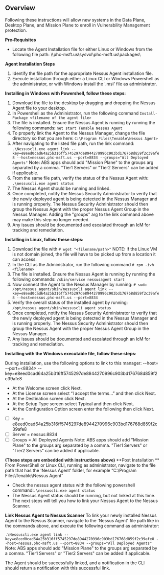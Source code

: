 ## **Overview**
Following these instructions will allow new systems in the Data Plane, Desktop Plane, and Mission Plane to enroll in Vulnerability Management protection.

**Pre-Requisites**
- Locate the Agent Installation file for either Linux or Windows from the following file path:  \\\phc-msft.us\sysvol\phc-msft.us\packages\

**Agent Installation Steps**

1. Identify the file path for the appropriate Nessus Agent installation file.
1. Execute installation through either a Linux CLI or Windows Powershell as the administrator, or with Windows install the '.msi' file as administrator.

**Installing in Windows with Powershell, follow these steps:**
1. Download the file to the desktop by dragging and dropping the Nessus Agent file to your desktop.
1. In Powershell as the Administrator, run the following command 
`Install-Package <filename of the agent file>`
1. The file is installed.  Ensure the Nessus Agent is running by running the following commands: 
`net start Tenable Nessus Agent`
1. To properly link the Agent to the Nessus Manager, change the file directory so that you are here: `C:\Program Files\Tenable\Nessus Agent>`
1. After navigating to the listed file path, run the link command: 
`.\Nessuscli.exe agent link --key=e8eed0cad64a25b316ff5745297de8944270996c903bd176768d859f2c39afe8 --host=nessus.phc-msft.us --port=8834 --groups="All Deployed Agents"`
Note: ABS apps should add "Mission Plane" to the groups arg separated by a comma. "Tier1 Servers" or "Tier2 Servers" can be added if applicable.
1. From the same file path, verify the status of the Nessus Agent with: 
`.\nessuscli.exe agent status`
1. The Nessus Agent should be running and linked.
1. Once completed, notify the Nessus Security Administrator to verify that the newly deployed agent is being detected in the Nessus Manager and is running properly.  The Nessus Security Administrator should then group the Nessus Agent with the proper Nessus Agent Group in the Nessus Manager. Adding the "groups" arg to the link command above may make this step no longer needed.
1. Any issues should be documented and escalated through an IcM for tracking and remediation.

**Installing in Linux, follow these steps:**
1. Download the file with `# wget "<filename/path>"`  NOTE: If the Linux VM is not domain joined, the file will have to be picked up from a location it can access.
1. In the CLI as the Administrator, run the following command `# rpm -ivh <filename>`
1. The file is installed.  Ensure the Nessus Agent is running by running the following commands: `/sbin/service nessusagent start`
1. Now connect the Agent to the Nessus Manager by running: `# sudo /opt/nessus_agent/sbin/nessuscli agent link --key=e8eed0cad64a25b316ff5745297de8944270996c903bd176768d859f2c39afe8 --host=nessus.phc-msft.us --port=8834`
1. Verify the overall status of the installed agent by running: `/opt/nessus_agent/sbin/nessuscli agent status`
1. Once completed, notify the Nessus Security Administrator to verify that the newly deployed agent is being detected in the Nessus Manager and is running properly.  The Nessus Security Administrator should then group the Nessus Agent with the proper Nessus Agent Group in the Nessus Manager.
1. Any issues should be documented and escalated through an IcM for tracking and remediation.


**Installing with the Windows executable file, follow these steps:**

During installation, use the following options to link to this manager:
--host=<nessus> 
--port=<8834>
--key=e8eed0cad64a25b316ff5745297de8944270996c903bd176768d859f2c39afe8
- At the Welcome screen click Next.
- At the License screen select “I accept the terms…” and then click Next.
- At the Destination screen click Next. 
- At the Setup Type screen select Typical and then click Next.
- At the Configuration Option screen enter the following then click Next.
- [ ] 	Key = e8eed0cad64a25b316ff5745297de8944270996c903bd176768d859f2c39afe8
- [ ] 	Server = nessus:8834 
- [ ] 	Groups = All Deployed Agents
Note: ABS apps should add "Mission Plane" to the groups arg separated by a comma. "Tier1 Servers" or "Tier2 Servers" can be added if applicable.

**(These steps are embedded with instructions above)**
**Post Installation **
From PowerShell or Linux CLI, running as administrator, navigate to the file path that has the 'Nessus Agent' folder, for example “C:\Program Files\Tenable\Nessus Agent”

- Check the nessus agent status with the following powershell command:`.\nessuscli.exe agent status`
- The Nessus Agent status should be running, but not linked at this time.  The next steps will tell you how to link your Nessus Agent to the Nessus Scanner.

**Link Nessus Agent to Nessus Scanner**
To link your newly installed Nessus Agent to the Nessus Scanner, navigate to the 'Nessus Agent' file path like in the commands above, and execute the following command as administrator:

`.\Nessuscli.exe agent link --key=e8eed0cad64a25b316ff5745297de8944270996c903bd176768d859f2c39afe8 --host=nessus.phc-msft.us --port=8834 --groups="All Deployed Agents"`
Note: ABS apps should add "Mission Plane" to the groups arg separated by a comma. "Tier1 Servers" or "Tier2 Servers" can be added if applicable.

The Agent should be successfully linked, and a notification in the CLI should return a notification with this successful link.
